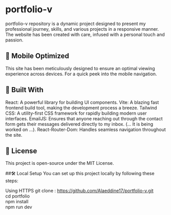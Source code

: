 # portfolio-v
portfolio-v repository is a dynamic project designed to present my professional journey, skills, and various projects in a responsive manner. The website has been created with care, infused with a personal touch and passion.

## 📱 Mobile Optimized
This site has been meticulously designed to ensure an optimal viewing experience across devices. For a quick peek into the mobile navigation.

## 🔧 Built With
React: A powerful library for building UI components.
Vite: A blazing fast frontend build tool, making the development process a breeze.
Tailwind CSS: A utility-first CSS framework for rapidly building modern user interfaces.
EmailJS: Ensures that anyone reaching out through the contact form gets their messages delivered directly to my inbox. (... It is being worked on ...).
React-Router-Dom: Handles seamless navigation throughout the site.

## 📜 License
This project is open-source under the MIT License.

##🛠️ Local Setup
You can set up this project locally by following these steps:

Using HTTPS
git clone : https://github.com/Alaeddine17/portfolio-v.git <br>
cd portfolio <br>
npm install <br>
npm run dev
